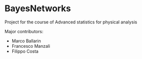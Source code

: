 # BayesNetworks
Project for the course of Advanced statistics for physical analysis

Major contributors:
- Marco Ballarin
- Francesco Manzali
- Filippo Costa

